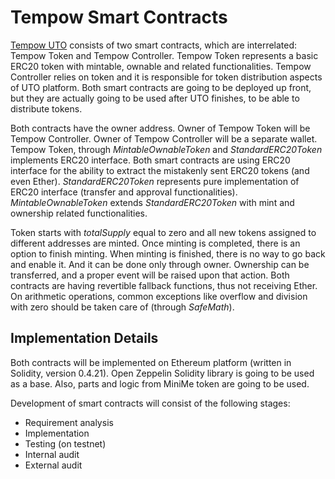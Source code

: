 # Tempow Smart Contracts
[Tempow UTO](https://tempow.io) consists of two smart contracts, which are interrelated: Tempow Token and Tempow Controller. Tempow Token represents a basic ERC20 token with mintable, ownable and related functionalities. Tempow Controller relies on token and it is responsible for token distribution aspects of UTO platform. Both smart contracts are going to be deployed up front, but they are actually going to be used after UTO finishes, to be able to distribute tokens.

Both contracts have the owner address. Owner of Tempow Token will be Tempow Controller. Owner of Tempow Controller will be a separate wallet. Tempow Token, through *MintableOwnableToken* and *StandardERC20Token* implements ERC20 interface. Both smart contracts are using ERC20 interface for the ability to extract the mistakenly sent ERC20 tokens (and even Ether). *StandardERC20Token* represents pure
implementation of ERC20 interface (transfer and approval functionalities). *MintableOwnableToken* extends *StandardERC20Token* with mint and ownership related functionalities. 

Token starts with *totalSupply* equal to zero and all new tokens assigned to different addresses are minted. Once minting is completed, there is an option to finish minting. When minting is finished, there is no way to go back and enable it. And it can be done only
through owner. Ownership can be transferred, and a proper event will be raised upon that action. Both contracts are having revertible fallback functions, thus not receiving Ether. On arithmetic operations, common exceptions like overflow and division with zero should be taken care of (through *SafeMath*).

## Implementation Details
Both contracts will be implemented on Ethereum platform (written in Solidity, version 0.4.21). Open Zeppelin Solidity library is going to be used as a base. Also, parts and logic from MiniMe token are going to be used.

Development of smart contracts will consist of the following stages:
- Requirement analysis
- Implementation
- Testing (on testnet)
- Internal audit
- External audit



